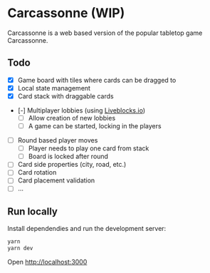 # Carcassonne (WIP)

Carcassonne is a web based version of the popular tabletop game Carcassonne.

## Todo

- [x] Game board with tiles where cards can be dragged to
- [x] Local state management
- [x] Card stack with draggable cards
- [-] Multiplayer lobbies (using [Liveblocks.io](https://liveblocks.io/))
  - [ ] Allow creation of new lobbies
  - [ ] A game can be started, locking in the players
- [ ] Round based player moves
  - [ ] Player needs to play one card from stack
  - [ ] Board is locked after round
- [ ] Card side properties (city, road, etc.)
- [ ] Card rotation
- [ ] Card placement validation
- [ ] ...

## Run locally

Install dependendies and run the development server:

```bash
yarn
yarn dev
```

Open [http://localhost:3000](http://localhost:3000)
